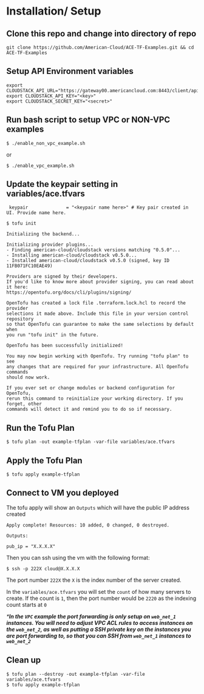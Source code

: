# Installation/ Setup
## Clone this repo and change into directory of repo

```shell
git clone https://github.com/American-Cloud/ACE-TF-Examples.git && cd ACE-TF-Examples
```

## Setup API Environment variables
```
export CLOUDSTACK_API_URL="https://gateway00.americancloud.com:8443/client/api"
export CLOUDSTACK_API_KEY="<key>"
export CLOUDSTACK_SECRET_KEY="<secret>"
```

## Run bash script to setup VPC or NON-VPC examples
```shell
$ ./enable_non_vpc_example.sh
```
or
```shell
$ ./enable_vpc_example.sh
```
## Update the keypair setting in variables/ace.tfvars
```hcl
 keypair              = "<keypair name here>" # Key pair created in UI. Provide name here.
```

```shell
$ tofu init
```
```
Initializing the backend...

Initializing provider plugins...
- Finding american-cloud/cloudstack versions matching "0.5.0"...
- Installing american-cloud/cloudstack v0.5.0...
- Installed american-cloud/cloudstack v0.5.0 (signed, key ID 11FB071FC10EAE49)

Providers are signed by their developers.
If you'd like to know more about provider signing, you can read about it here:
https://opentofu.org/docs/cli/plugins/signing/

OpenTofu has created a lock file .terraform.lock.hcl to record the provider
selections it made above. Include this file in your version control repository
so that OpenTofu can guarantee to make the same selections by default when
you run "tofu init" in the future.

OpenTofu has been successfully initialized!

You may now begin working with OpenTofu. Try running "tofu plan" to see
any changes that are required for your infrastructure. All OpenTofu commands
should now work.

If you ever set or change modules or backend configuration for OpenTofu,
rerun this command to reinitialize your working directory. If you forget, other
commands will detect it and remind you to do so if necessary.
```

## Run the Tofu Plan
```shell
$ tofu plan -out example-tfplan -var-file variables/ace.tfvars
```
## Apply the Tofu Plan
```shell
$ tofu apply example-tfplan
```
## Connect to VM you deployed

The tofu apply will show an `Outputs` which will have the public IP address created
```
Apply complete! Resources: 10 added, 0 changed, 0 destroyed.

Outputs:

pub_ip = "X.X.X.X"
```
Then you can ssh using the vm with the following format:

```shell
$ ssh -p 222X cloud@X.X.X.X
```
The port number `222X` the `X` is the index number of the server created.

In the `variables/ace.tfvars` you will set the `count` of how many servers to create.  If the count is `1`, then the port number would be `2220` as the indexing count starts at `0`

_***In the `VPC` example the port forwarding is only setup on `web_net_1` instances.  You will need to adjust VPC ACL rules to access instances on the `web_net_2`, as well as putting a SSH private key on the instances you are port forwarding to, so that you can SSH from `web_net_1` instances to `web_net_2`**_

## Clean up
```shell
$ tofu plan --destroy -out example-tfplan -var-file variables/ace.tfvars
$ tofu apply example-tfplan
```

